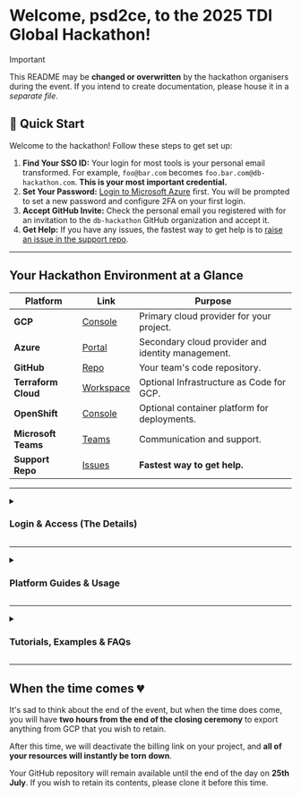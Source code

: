 # Welcome, psd2ce, to the 2025 TDI Global Hackathon!

> [!IMPORTANT]
> This README may be **changed or overwritten** by the hackathon organisers during the event.
> If you intend to create documentation, please house it in a _separate file_.

## 🚀 Quick Start

Welcome to the hackathon! Follow these steps to get set up:

1.  **Find Your SSO ID:** Your login for most tools is your personal email transformed. For example, `foo@bar.com` becomes `foo.bar.com@db-hackathon.com`. **This is your most important credential.**
2.  **Set Your Password:** [Login to Microsoft Azure](http://portal.azure.com) first. You will be prompted to set a new password and configure 2FA on your first login.
3.  **Accept GitHub Invite:** Check the personal email you registered with for an invitation to the `db-hackathon` GitHub organization and accept it.
4.  **Get Help:** If you have any issues, the fastest way to get help is to [raise an issue in the support repo](https://github.com/db-hackathon/support/issues/new/choose).

---

## Your Hackathon Environment at a Glance

| Platform          | Link                                                                                                                            | Purpose                                                                 |
| ----------------- | ------------------------------------------------------------------------------------------------------------------------------- | ----------------------------------------------------------------------- |
| **GCP**           | [Console](https://www.google.com/a/db-hackathon.com/ServiceLogin?continue=https://console.cloud.google.com)                       | Primary cloud provider for your project.                                |
| **Azure**         | [Portal](http://portal.azure.com)                                                                                                | Secondary cloud provider and identity management.                       |
| **GitHub**        | [Repo](https://github.com/db-hackathon/psd2ce)                                                                             | Your team's code repository.                                            |
| **Terraform Cloud** | [Workspace](https://app.terraform.io/app/db-hackathon-2025/workspaces/hack-team-psd2ce)                                            | Optional Infrastructure as Code for GCP.                                |
| **OpenShift**     | [Console](https://console-openshift-console.apps.hackathon.francecentral.aroapp.io/k8s/cluster/projects/psd2ce-official) | Optional container platform for deployments.                            |
| **Microsoft Teams** | [Teams](https://teams.microsoft.com/v2/)                                                                                        | Communication and support.                                              |
| **Support Repo**  | [Issues](https://github.com/db-hackathon/support/issues/new/choose)                                                             | **Fastest way to get help.**                                            |

---

<details>
<summary><h3>Login & Access (The Details)</h3></summary>

> [!CAUTION]
> Do not attempt logins, follow links, or otherwise conduct hackathon activity **from a DB device**.
> The whole event is designed to run **off DB's corporate infrastructure**.

> [!TIP]
> If you participated in the hackathon last year with the same personal email, you may have saved your password for your SSO account. Last year's password **won't work on the initial login**; you have a new Entra account, even if the ID is the same.

#### How do I login? (Video Guide)

(The following is split into 3 videos due to a file size restrction of 100MB in GitHub per video)

https://github.com/user-attachments/assets/d28a9423-4989-4f28-acb8-34e26c2fb319

https://github.com/user-attachments/assets/a8302be4-c47d-4792-9dfd-d88d1f67dc6d

https://github.com/user-attachments/assets/7587c85f-631f-40ab-914e-6a49454f2098

#### Your Single Sign On (SSO) ID

Most of this year's tooling is connected to a central [Identity Provider (IdP)](https://www.cloudflare.com/en-gb/learning/access-management/what-is-an-identity-provider/), **Microsoft Entra ID**.

Your ID for the IdP is **not** the personal email address that you signed up with, but rather a transformation of it.

To determine your ID, take the personal email you signed up with, replace the `@` with a `.` and add the suffix `@db-hackathon.com`.

For example, `foo@bar.com` becomes `foo.bar.com@db-hackathon.com`.

This is the email/ID you should use when prompted for SSO login.

#### Platform-Specific Login Instructions

*   **Microsoft Azure:** Start with [Microsoft Azure](http://portal.azure.com). Use your SSO ID and the **initial password** given in your briefing. You will be prompted to change it and set up 2FA.
*   **Google Cloud Platform:** Login via the [GCP SSO link](https://www.google.com/a/db-hackathon.com/ServiceLogin?continue=https://console.cloud.google.com).
*   **GitHub:** You must accept the invitation sent to your personal email. Attempt to [login to GitHub via SSO](https://github.com/orgs/db-hackathon/sso) first, then link your personal GitHub account.
*   **Terraform Cloud:** [Login via SSO](https://app.terraform.io/sso/sign-in) and use `db-hackathon-2025` for the *Organization Name*.
*   **RedHat OpenShift:** Visit the [OpenShift Console](https://console-openshift-console.apps.hackathon.francecentral.aroapp.io/k8s/cluster/projects/psd2ce-official) and select **AAD** to log in.
*   **Microsoft Teams:** Access via the [browser](https://teams.microsoft.com/v2/) or the [desktop app](https://www.microsoft.com/en-gb/microsoft-teams/download-app).

</details>

---

<details>
<summary><h3>Platform Guides & Usage</h3></summary>

#### Google Cloud Platform :cloud:

**APIs:**
The following APIs have been activated on your project. You cannot activate others.
* aiplatform.googleapis.com
* appengine.googleapis.com
* appengineflex.googleapis.com
* appenginereporting.googleapis.com
* artifactregistry.googleapis.com
* bigquery.googleapis.com
* bigqueryconnection.googleapis.com
* chat.googleapis.com
* cloudasset.googleapis.com
* cloudbuild.googleapis.com
* clouderrorreporting.googleapis.com
* cloudfunctions.googleapis.com
* cloudscheduler.googleapis.com
* cloudsupport.googleapis.com
* composer.googleapis.com
* contactcenteraiplatform.googleapis.com
* contactcenterinsights.googleapis.com
* dataflow.googleapis.com
* dataproc.googleapis.com
* datastudio.googleapis.com
* dialogflow.googleapis.com
* discoveryengine.googleapis.com
* documentai.googleapis.com
* eventarc.googleapis.com
* eventarcpublishing.googleapis.com
* fcm.googleapis.com
* firebase.googleapis.com
* firebaseinstallations.googleapis.com
* firestore.googleapis.com
* language.googleapis.com
* logging.googleapis.com
* monitoring.googleapis.com
* notebooks.googleapis.com
* pubsub.googleapis.com
* retail.googleapis.com
* run.googleapis.com
* secretmanager.googleapis.com
* servicemanagement.googleapis.com
* serviceusage.googleapis.com
* speech.googleapis.com
* sql-component.googleapis.com
* sqladmin.googleapis.com
* storage-api.googleapis.com
* storage-component.googleapis.com
* storage.googleapis.com
* storagetransfer.googleapis.com
* texttospeech.googleapis.com
* timeseriesinsights.googleapis.com
* translate.googleapis.com
* videointelligence.googleapis.com
* vision.googleapis.com
* workflowexecutions.googleapis.com
* workflows.googleapis.com
* workstations.googleapis.com

**Permissions:**
Every team member has the following roles at the project level:
* organizations/984428091370/roles/serviceAccountMetadataViewer
* roles/aiplatform.migrator
* roles/aiplatform.tensorboardWebAppUser
* roles/aiplatform.user
* roles/appengine.appAdmin
* roles/appengine.appCreator
* roles/artifactregistry.admin
* roles/bigquery.connectionAdmin
* roles/bigquery.dataOwner
* roles/bigquery.resourceViewer
* roles/bigquery.user
* roles/bigquerydatapolicy.maskedReader
* roles/browser
* roles/chat.owner
* roles/cloudasset.viewer
* roles/cloudbuild.builds.approver
* roles/cloudbuild.builds.editor
* roles/cloudbuild.connectionAdmin
* roles/cloudbuild.integrationsOwner
* roles/cloudbuild.integrationsViewer
* roles/cloudbuild.workerPoolOwner
* roles/cloudfunctions.developer
* roles/cloudscheduler.admin
* roles/cloudsql.admin
* roles/cloudsupport.techSupportEditor
* roles/cloudtranslate.editor
* roles/composer.admin
* roles/contactcenteraiplatform.admin
* roles/contactcenterinsights.editor
* roles/dataflow.developer
* roles/dataproc.editor
* roles/datastore.owner
* roles/datastudio.viewer
* roles/dialogflow.admin
* roles/discoveryengine.admin
* roles/documentai.editor
* roles/errorreporting.admin
* roles/eventarc.developer
* roles/firebase.admin
* roles/iam.roleViewer
* roles/logging.admin
* roles/monitoring.editor
* roles/notebooks.admin
* roles/notebooks.legacyViewer
* roles/oauthconfig.viewer
* roles/pubsub.editor
* roles/retail.admin
* roles/run.admin
* roles/secretmanager.admin
* roles/servicemanagement.quotaViewer
* roles/serviceusage.serviceUsageConsumer
* roles/speech.editor
* roles/storage.admin
* roles/storagetransfer.admin
* roles/timeseriesinsights.datasetsEditor
* roles/visionai.editor
* roles/workflows.editor
* roles/workstations.admin
* roles/workstations.networkAdmin

**Service Accounts:**

Infrastructure SA (`infrastructure@hack-team-psd2ce.iam.gserviceaccount.com` Use this for deploying resources from GitHub Actions or Terraform Cloud. It has the same permissions as a human team member.

Workload SA (`workload@hack-team-psd2ce.iam.gserviceaccount.com`): Attach this to your compute resources (e.g., Cloud Run, Cloud Functions). It has the following roles:

* roles/aiplatform.user
* roles/artifactregistry.createOnPushWriter
* roles/bigquery.connectionUser
* roles/bigquery.dataEditor
* roles/bigquery.dataViewer
* roles/bigquery.filteredDataViewer
* roles/bigquery.jobUser
* roles/bigquery.readSessionUser
* roles/bigquerydatapolicy.maskedReader
* roles/chat.owner
* roles/cloudasset.viewer
* roles/cloudbuild.builds.builder
* roles/cloudbuild.tokenAccessor
* roles/cloudbuild.workerPoolUser
* roles/cloudfunctions.invoker
* roles/cloudsql.client
* roles/cloudsql.instanceUser
* roles/cloudtranslate.user
* roles/composer.worker
* roles/contactcenteraiplatform.viewer
* roles/contactcenterinsights.viewer
* roles/dataflow.admin
* roles/dataflow.worker
* roles/dataproc.hubAgent
* roles/dataproc.worker
* roles/datastore.user
* roles/datastudio.editor
* roles/dialogflow.client
* roles/dialogflow.reader
* roles/discoveryengine.admin
* roles/documentai.apiUser
* roles/errorreporting.writer
* roles/eventarc.connectionPublisher
* roles/eventarc.eventReceiver
* roles/eventarc.publisher
* roles/logging.logWriter
* roles/monitoring.metricWriter
* roles/notebooks.runner
* roles/pubsub.publisher
* roles/pubsub.subscriber
* roles/retail.editor
* roles/run.invoker
* roles/secretmanager.secretAccessor
* roles/secretmanager.secretVersionAdder
* roles/servicemanagement.quotaViewer
* roles/serviceusage.serviceUsageConsumer
* roles/speech.client
* roles/storage.objectViewer
* roles/storagetransfer.transferAgent
* roles/storagetransfer.user
* roles/timeseriesinsights.datasetsEditor
* roles/visionai.admin
* roles/workflows.invoker

**Using Custom Service Accounts:**
The default service accounts are de-privileged. You **must** attach your Workload SA to your compute resources.
> **For detailed examples**, see the guide **[here](./GCP_SERVICE_ACCOUNTS.md)**.

**Limitations:**
*   You have a budget of **EUR ~250**. Your team lead will receive spending notifications.
*   You **cannot** create service accounts or service account keys. Use Workload Identity Federation.

#### GitHub :bookmark_tabs:

**Access:** All team members have **maintainer** access to this repository.
**GitHub Actions Variables:** A set of useful variables has been populated for you:
* vars.INFRA_SA_EMAIL - The email address representation of the SA you can use to deploy infrastructure. It has the same access rights as human team members.: infrastructure@hack-team-psd2ce.iam.gserviceaccount.com
* vars.INFRA_SA_ID - The fully qualified ID representation of the SA you can use to deploy infrastructure.: projects/hack-team-psd2ce/serviceAccounts/infrastructure@hack-team-psd2ce.iam.gserviceaccount.com
* vars.OPENSHIFT_NAMESPACE - The OpenShift namespace for your team: psd2ce-official
* vars.OPENSHIFT_REGISTRY - The OpenShift internal registry URL: image-registry.openshift-image-registry.svc:5000
* vars.OPENSHIFT_SERVER - The OpenShift cluster API endpoint URL: https://api.hackathon.francecentral.aroapp.io:6443
* vars.PROJECT_ID - Your team's GCP Project ID.: hack-team-psd2ce
* vars.PROJECT_NUMBER - Your teams' GCP Project Number.: 700832752517
* vars.WORKLOAD_IDENTITY_PROVIDER - The ID of the Workload Identity provider you cah use to authenticate from GitHub Actions to your GCP project.: projects/785558430619/locations/global/workloadIdentityPools/github-2023/providers/github-2023
* vars.WORKLOAD_SA_EMAIL - The email address representation of the SA you can attach to your workloads (e.g. to a Cloud Run service). : workload@hack-team-psd2ce.iam.gserviceaccount.com
* vars.WORKLOAD_SA_ID - The fully qualified ID representation of the SA you can attach to your workloads (e.g. to a Cloud Run service). : projects/hack-team-psd2ce/serviceAccounts/workload@hack-team-psd2ce.iam.gserviceaccount.com

**Limitations:**
*   The platform owns the files seeded into this repo. They may be overwritten.
*   There are organization-wide limits on Actions minutes (50,000) and storage (50GB). Please be mindful of usage.

#### Terraform Cloud :hammer:

Your workspace is VCS-driven. Pushing to the `/terraform` directory will trigger a run.
The Google provider is pre-configured to use your infrastructure SA.
A set of useful input variables has been populated for you:

* infra_sa_email - The email address representation of the SA you can use to deploy infrastructure. It has the same access rights as human team members.: infrastructure@hack-team-psd2ce.iam.gserviceaccount.com
* infra_sa_id - The fully qualified ID representation of the SA you can use to deploy infrastructure.: projects/hack-team-psd2ce/serviceAccounts/infrastructure@hack-team-psd2ce.iam.gserviceaccount.com
* openshift_namespace - The OpenShift namespace for your team: psd2ce-official
* openshift_registry - The OpenShift internal registry URL: image-registry.openshift-image-registry.svc:5000
* openshift_server - The OpenShift cluster API endpoint URL: https://api.hackathon.francecentral.aroapp.io:6443
* project_id - Your team's GCP Project ID.: hack-team-psd2ce
* project_number - Your teams' GCP Project Number.: 700832752517
* workload_identity_provider - The ID of the Workload Identity provider you cah use to authenticate from GitHub Actions to your GCP project.: projects/785558430619/locations/global/workloadIdentityPools/github-2023/providers/github-2023
* workload_sa_email - The email address representation of the SA you can attach to your workloads (e.g. to a Cloud Run service). : workload@hack-team-psd2ce.iam.gserviceaccount.com
* workload_sa_id - The fully qualified ID representation of the SA you can attach to your workloads (e.g. to a Cloud Run service). : projects/hack-team-psd2ce/serviceAccounts/workload@hack-team-psd2ce.iam.gserviceaccount.com

#### OpenShift :rocket:

*   Your team has a project and namespace named `psd2ce-official`.
*   A **ready-to-deploy Python API example** is in the [`openshift-api/`](./openshift-api/) directory. Push to the `main` branch to deploy it.
*   See the [troubleshooting guide](./openshift-api/DEBUGGING.md) if you have issues.

</details>

---

<details>
<summary><h3>Tutorials, Examples & FAQs</h3></summary>

#### Code & Setup Tutorials

*   **Google Cloud:**
    *   [Generative AI Training Resources](https://cloud.google.com/blog/topics/training-certifications/new-google-cloud-generative-ai-training-resources)
    *   [Example GCP Apps](https://github.com/db-hackathon/support/tree/main/google-examples)
*   **Microsoft / OpenAI:**
    *   [Get started with GPT](https://learn.microsoft.com/en-us/azure/ai-services/openai/chatgpt-quickstart?tabs=command-line%2Cpython-new&pivots=programming-language-studio)
    *   [Microsoft 365 Guide](https://storage.cloud.google.com/hackathon_shared_storage/HackathonUserGuideMicrosoft365.pdf)
    *   [Power BI Guide](https://storage.cloud.google.com/hackathon_shared_storage/HackathonUserGuidePowerBI.pdf)

#### FAQs

*   **How do I authenticate with GCP APIs from my code?**
    *   **Locally:** Run `gcloud auth login --update-adc`.
    *   **On GCP Compute:** Attach your Workload SA. [Application Default Credentials](https://cloud.google.com/docs/authentication/application-default-credentials) will handle the rest.
    *   **On OpenShift:** See the example in the [`openshift-api/`](./openshift-api/) directory.
*   **How do I deploy to Cloud Run / App Engine / Cloud Functions?**
    *   There are examples in this repository! See the [`.github/workflows/`](.github/workflows/) directory for `gcloud` examples and the `terraform/` directory for Terraform examples.

</details>

---

## When the time comes :broken_heart:

It's sad to think about the end of the event, but when the time does come, you will have **two hours from the end of the closing ceremony** to export anything from GCP that you wish to retain.

After this time, we will deactivate the billing link on your project, and **all of your resources will instantly be torn down**.

Your GitHub repository will remain available until the end of the day on **25th July**. If you wish to retain its contents, please clone it before this time.